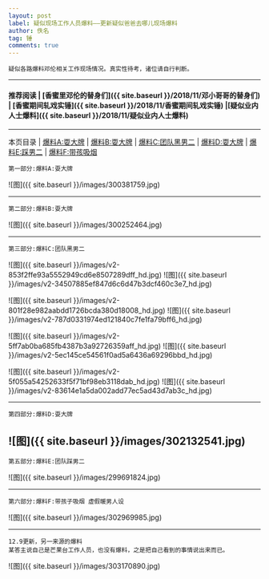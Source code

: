 ```yaml
---
layout: post
label: 疑似现场工作人员爆料——更新疑似爸爸去哪儿现场爆料
author: 佚名
tag: 锤
comments: true
---
```


    疑似各路爆料邓伦相关工作现场情况。真实性待考，诸位请自行判断。

---

#### 推荐阅读 \| [香蜜里邓伦的替身们]({{ site.baseurl }}/2018/11/邓小哥哥的替身们) \| [香蜜期间轧戏实锤]({{ site.baseurl }}/2018/11/香蜜期间轧戏实锤) \|[疑似业内人士爆料]({{ site.baseurl }}/2018/11/疑似业内人士爆料)

---
本页目录 \| [爆料A:耍大牌](#dxjja) \| [爆料B:耍大牌](#dxjjb) \| [爆料C:团队黑男二](#dxjjc) \| [爆料D:耍大牌](#dxjjd) \| [爆料E:踩男二](#dxjje) \| [爆料F:带孩吸烟](#dxjjf)

<a class="anchor" name="dxjja"></a>

    第一部分:爆料A:耍大牌

![图]({{ site.baseurl }}/images/300381759.jpg)

---

<a class="anchor" name="dxjjb"></a>

    第二部分:爆料B:耍大牌


![图]({{ site.baseurl }}/images/300252464.jpg)


---

<a class="anchor" name="dxjjc"></a>

    第三部分:爆料C:团队黑男二


![图]({{ site.baseurl }}/images/v2-853f2ffe93a5552949cd6e8507289dff_hd.jpg)
![图]({{ site.baseurl }}/images/v2-34507885ef847d6c6d47b3dcf460c3e7_hd.jpg)

![图]({{ site.baseurl }}/images/v2-801f28e982aabdd1726bcda380d18008_hd.jpg)
![图]({{ site.baseurl }}/images/v2-787d0331974ed121840c7fe1fa79bff6_hd.jpg)

![图]({{ site.baseurl }}/images/v2-5ff7ab0ba685fb4387b3a92726359aff_hd.jpg)
![图]({{ site.baseurl }}/images/v2-5ec145ce54561f0ad5a6436a69296bbd_hd.jpg)

![图]({{ site.baseurl }}/images/v2-5f055a54252633f5f71bf98eb3118dab_hd.jpg)
![图]({{ site.baseurl }}/images/v2-83614e1a5da002add77ec5ad43d7ab3c_hd.jpg)

---

<a class="anchor" name="dxjjd"></a>

    第四部分:爆料D:耍大牌

![图]({{ site.baseurl }}/images/302132541.jpg)
---

<a class="anchor" name="dxjje"></a>

    第五部分:爆料E:团队踩男二

![图]({{ site.baseurl }}/images/299691824.jpg)

---

<a class="anchor" name="dxjjf"></a>

    第六部分:爆料F:带孩子吸烟 虚假暖男人设

![图]({{ site.baseurl }}/images/302969985.jpg)

---

    12.9更新，另一来源的爆料
    某答主说自己是芒果台工作人员，也没有爆料，之是把自己看到的事情说出来而已。
    
![图]({{ site.baseurl }}/images/303170890.jpg)
    